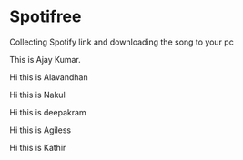# Spotifree
Collecting Spotify link and downloading the song to your pc

This is Ajay Kumar.

Hi this is Alavandhan

Hi this is Nakul

Hi this is deepakram

Hi this is Agiless

Hi this is Kathir
